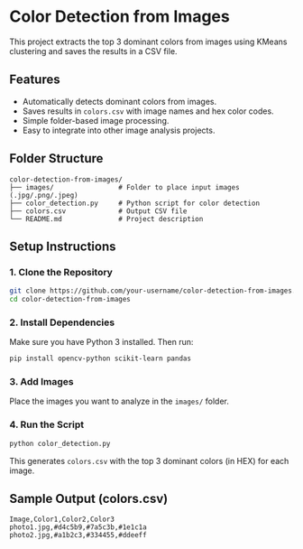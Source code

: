# Color Detection from Images

This project extracts the top 3 dominant colors from images using KMeans clustering and saves the results in a CSV file.

## Features

- Automatically detects dominant colors from images.
- Saves results in `colors.csv` with image names and hex color codes.
- Simple folder-based image processing.
- Easy to integrate into other image analysis projects.

## Folder Structure

```
color-detection-from-images/
├── images/                # Folder to place input images (.jpg/.png/.jpeg)
├── color_detection.py     # Python script for color detection
├── colors.csv             # Output CSV file
└── README.md              # Project description
```

## Setup Instructions

### 1. Clone the Repository

```bash
git clone https://github.com/your-username/color-detection-from-images.git
cd color-detection-from-images
```

### 2. Install Dependencies

Make sure you have Python 3 installed. Then run:

```bash
pip install opencv-python scikit-learn pandas
```

### 3. Add Images

Place the images you want to analyze in the `images/` folder.

### 4. Run the Script

```bash
python color_detection.py
```

This generates `colors.csv` with the top 3 dominant colors (in HEX) for each image.

## Sample Output (colors.csv)

```
Image,Color1,Color2,Color3
photo1.jpg,#d4c5b9,#7a5c3b,#1e1c1a
photo2.jpg,#a1b2c3,#334455,#ddeeff
```



